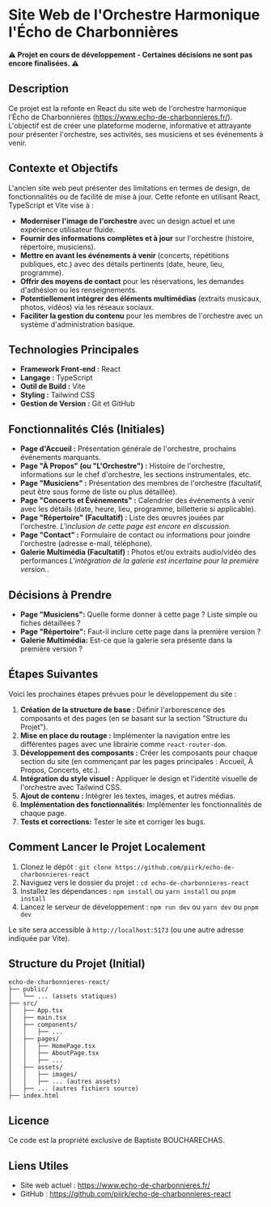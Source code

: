 # Site Web de l'Orchestre Harmonique l'Écho de Charbonnières

**⚠️  Projet en cours de développement - Certaines décisions ne sont pas encore finalisées. ⚠️**

## Description

Ce projet est la refonte en React du site web de l'orchestre harmonique l'Écho de Charbonnières (https://www.echo-de-charbonnieres.fr/). L'objectif est de créer une plateforme moderne, informative et attrayante pour présenter l'orchestre, ses activités, ses musiciens et ses événements à venir.

## Contexte et Objectifs

L'ancien site web peut présenter des limitations en termes de design, de fonctionnalités ou de facilité de mise à jour. Cette refonte en utilisant React, TypeScript et Vite vise à :

*   **Moderniser l'image de l'orchestre** avec un design actuel et une expérience utilisateur fluide.
*   **Fournir des informations complètes et à jour** sur l'orchestre (histoire, répertoire, musiciens).
*   **Mettre en avant les événements à venir** (concerts, répétitions publiques, etc.) avec des détails pertinents (date, heure, lieu, programme).
*   **Offrir des moyens de contact** pour les réservations, les demandes d'adhésion ou les renseignements.
*   **Potentiellement intégrer des éléments multimédias** (extraits musicaux, photos, vidéos) via les réseaux sociaux.
*   **Faciliter la gestion du contenu** pour les membres de l'orchestre avec un système d'administration basique.

## Technologies Principales

*   **Framework Front-end :** React
*   **Langage :** TypeScript
*   **Outil de Build :** Vite
*   **Styling :** Tailwind CSS
*   **Gestion de Version :** Git et GitHub

## Fonctionnalités Clés (Initiales)

*   **Page d'Accueil :** Présentation générale de l'orchestre, prochains événements marquants.
*   **Page "À Propos" (ou "L'Orchestre") :** Histoire de l'orchestre, informations sur le chef d'orchestre, les sections instrumentales, etc.
*   **Page "Musiciens" :** Présentation des membres de l'orchestre (facultatif, peut être sous forme de liste ou plus détaillée).
*   **Page "Concerts et Événements" :** Calendrier des événements à venir avec les détails (date, heure, lieu, programme, billetterie si applicable).
*   **Page "Répertoire" (Facultatif) :** Liste des œuvres jouées par l'orchestre. *L'inclusion de cette page est encore en discussion.*
*   **Page "Contact" :** Formulaire de contact ou informations pour joindre l'orchestre (adresse e-mail, téléphone).
*   **Galerie Multimédia (Facultatif) :** Photos et/ou extraits audio/vidéo des performances *L'intégration de la galerie est incertaine pour la première version.*.

## Décisions à Prendre

*   **Page "Musiciens":** Quelle forme donner à cette page ? Liste simple ou fiches détaillées ?
*   **Page "Répertoire":** Faut-il inclure cette page dans la première version ?
*   **Galerie Multimédia:** Est-ce que la galerie sera présente dans la première version ?

## Étapes Suivantes

Voici les prochaines étapes prévues pour le développement du site :

1.  **Création de la structure de base :** Définir l'arborescence des composants et des pages (en se basant sur la section "Structure du Projet").
2.  **Mise en place du routage :** Implémenter la navigation entre les différentes pages avec une librairie comme `react-router-dom`.
3.  **Développement des composants :** Créer les composants pour chaque section du site (en commençant par les pages principales : Accueil, À Propos, Concerts, etc.).
4.  **Intégration du style visuel :** Appliquer le design et l'identité visuelle de l'orchestre avec Tailwind CSS.
5.  **Ajout de contenu :** Intégrer les textes, images, et autres médias.
6.  **Implémentation des fonctionnalités:** Implémenter les fonctionnalités de chaque page.
7.  **Tests et corrections:** Tester le site et corriger les bugs.

## Comment Lancer le Projet Localement

1.  Clonez le dépôt : `git clone https://github.com/piirk/echo-de-charbonnieres-react`
2.  Naviguez vers le dossier du projet : `cd echo-de-charbonnieres-react`
3.  Installez les dépendances : `npm install` ou `yarn install` ou `pnpm install`
4.  Lancez le serveur de développement : `npm run dev` ou `yarn dev` ou `pnpm dev`

Le site sera accessible à `http://localhost:5173` (ou une autre adresse indiquée par Vite).

## Structure du Projet (Initial)

```plain text
echo-de-charbonnieres-react/
├── public/
│   └── ... (assets statiques)
├── src/
│   ├── App.tsx
│   ├── main.tsx
│   ├── components/
│   │   ├── ... 
│   ├── pages/
│   │   ├── HomePage.tsx
│   │   ├── AboutPage.tsx
│   │   ├── ... 
│   ├── assets/
│   │   ├── images/
│   │   ├── ... (autres assets)
│   ├── ... (autres fichiers source)
├── index.html
```

## Licence

Ce code est la propriété exclusive de Baptiste BOUCHARECHAS.

## Liens Utiles

* Site web actuel : https://www.echo-de-charbonnieres.fr/
* GitHub : https://github.com/piirk/echo-de-charbonnieres-react

